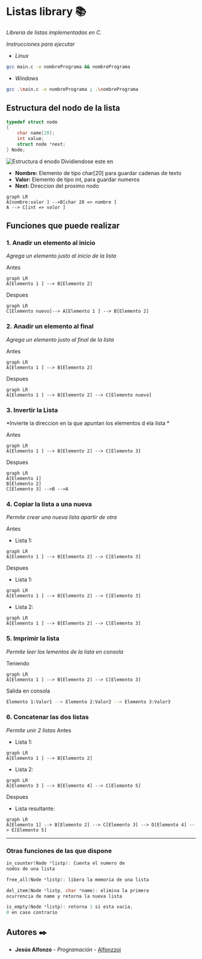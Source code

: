 # Listas library 📚

*Libreria de listas implementadas en C.*

_Instrucciones para ejecutar_

 - _Linux_

```bash
gcc main.c -o nombrePrograma && nombrePrograma
```
 - _Windows_

```bash
gcc .\main.c -o nombrePrograma ; .\nombrePrograma
```


## Estructura del nodo de la lista 
```c
typedef struct node
{
	char name[20];
	int value;
	struct node *next;
} Node;
```
![Estructura d enodo](https://i.ibb.co/4N9vcVG/Diagrama-en-blanco.png)
Dividiendose este en 

 - **Nombre:** Elemento de tipo char[20] para guardar cadenas de texto
 - **Valor:** Elemento de tipo int, para guardar numeros 
 - **Next:** Direccion del proximo nodo 

```mermaid
graph LR
A[nombre:valor ] -->B[char 20 => nombre ]
A --> C[int => valor ]
```
## Funciones que puede realizar 

### 1.  Anadir un elemento al inicio
*Agrega un elemento justo al inicio de la lista*

Antes 
```mermaid
graph LR
A[Elemento 1 ] --> B[Elemento 2]
```

Despues 
```mermaid
graph LR
C[Elemento nuevo]--> A[Elemento 1 ] --> B[Elemento 2]
```
 
### 2. Anadir un elemento al final

*Agrega un elemento justo al final de la lista*

Antes 
```mermaid
graph LR
A[Elemento 1 ] --> B[Elemento 2]
```

Despues 
```mermaid
graph LR
A[Elemento 1 ] --> B[Elemento 2] --> C[Elemento nuevo]
```

### 3. Invertir la Lista
*Invierte la direccion en la que apuntan los elementos d ela lista *

Antes 
```mermaid
graph LR
A[Elemento 1 ] --> B[Elemento 2] --> C[Elemento 3]
```

Despues 
```mermaid
graph LR
A[Elemento 1]
B[Elemento 2]
C[Elemento 3] -->B -->A
```

### 4. Copiar la lista a una nueva
*Permite crear una nueva lista apartir de otra*

Antes 

 - Lista 1:

```mermaid
graph LR
A[Elemento 1 ] --> B[Elemento 2] --> C[Elemento 3]
```

Despues 
 - Lista 1:

```mermaid
graph LR
A[Elemento 1 ] --> B[Elemento 2] --> C[Elemento 3]
```
 - Lista 2:

```mermaid
graph LR
A[Elemento 1 ] --> B[Elemento 2] --> C[Elemento 3]
```
### 5. Imprimir la lista
*Permite leer los lementos de la lista en consola*

Teniendo 
```mermaid
graph LR
A[Elemento 1 ] --> B[Elemento 2] --> C[Elemento 3]
```
Salida en consola
```bash
Elemento 1:Valor1 --> Elemento 2:Valor2 --> Elemento 3:Valor3
```
### 6. Concatenar las dos listas
*Permite unir 2 listas* 
Antes 


 - Lista 1:

```mermaid
graph LR
A[Elemento 1 ] --> B[Elemento 2] 
```
 - Lista 2:

```mermaid
graph LR
A[Elemento 3 ] --> B[Elemento 4] --> C[Elemento 5]
```
Despues
 - Lista resultante:

```mermaid
graph LR
A[Elemento 1] --> B[Elemento 2] --> C[Elemento 3] --> D[Elemento 4] --> E[Elemento 5]
```
---
### Otras funciones de las que dispone


```c   
in_counter(Node *listp): Cuenta el numero de 
nodos de una lista 
``` 
```c   
free_all(Node *listp): libera la memoria de una lista 
``` 
```c   
del_item(Node *listp, char *name): elimina la primera 
ocurrencia de name y retorna la nueva lista
``` 
```c   
is_empty(Node *listp): retorna 1 si esta vacia, 
0 en caso contrario
``` 

## Autores ✒️

* **Jesús Alfonzo** - *Programación* - [Alfonzzoj](https://github.com/Alfonzzoj)

 
